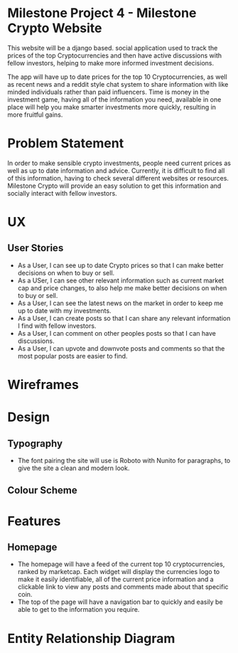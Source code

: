 # Milestone Project 4 - Milestone Crypto Website

This website will be a django based. social application used to track the prices of the top Cryptocurrencies and then have active discussions with fellow investors, helping to make more informed investment decisions.

The app will have up to date prices for the top 10 Cryptocurrencies, as well as recent news and a reddit style chat system to share information with like minded individuals rather than paid influencers. Time is money in the investment game, having all of the information you need, available in one place will help you make smarter investments more quickly, resulting in more fruitful gains.

# Problem Statement

In order to make sensible crypto investments, people need current prices as well as up to date information and advice.
Currently, it is difficult to find all of this information, having to check several different websites or resources. Milestone Crypto will provide an easy solution to get this information and socially interact with fellow investors.

# UX

## User Stories

* As a User, I can see up to date Crypto prices so that I can make better decisions on when to buy or sell.
* As a USer, I can see other relevant information such as current market cap and price changes, to also help me make better decisions on when to buy or sell.
* As a User, I can see the latest news on the market in order to keep me up to date with my investments.
* As a User, I can create posts so that I can share any relevant information I find with fellow investors.
* As a User, I can comment on other peoples posts so that I can have discussions.
* As a User, I can upvote and downvote posts and comments so that the most popular posts are easier to find. 

# Wireframes

# Design

## Typography

* The font pairing the site will use is Roboto with Nunito for paragraphs, to give the site a clean and modern look.

## Colour Scheme


# Features

## Homepage

* The homepage will have a feed of the current top 10 cryptocurrencies, ranked by marketcap. Each widget will display the currencies logo to make it easily identifiable, all of the current price information and a clickable link to view any posts and comments made about that specific coin.
* The top of the page will have a navigation bar to quickly and easily be able to get to the information you require.

# Entity Relationship Diagram